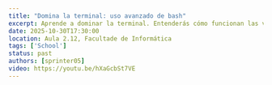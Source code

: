 ```yaml
---
title: "Domina la terminal: uso avanzado de bash"
excerpt: Aprende a dominar la terminal. Entenderás cómo funcionan las variables de entorno y los operadores, cómo configurar tu shell y a hacer scripts de bash para automatizar tareas. También veremos qué son los multiplexadores, para qué sirven y cómo utilizarlos
date: 2025-10-30T17:30:00
location: Aula 2.12, Facultade de Informática
tags: ['School']
status: past
authors: [sprinter05]
video: https://youtu.be/hXaGcbSt7VE
---
```

